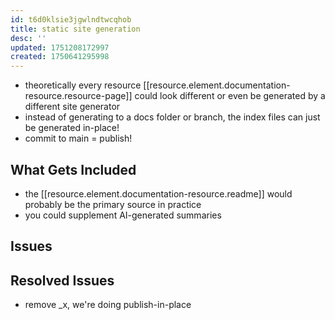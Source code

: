 ```yaml
---
id: t6d0klsie3jgwlndtwcqhob
title: static site generation
desc: ''
updated: 1751208172997
created: 1750641295998
---
```


- theoretically every resource [[resource.element.documentation-resource.resource-page]] could look
  different or even be generated by a different site generator
- instead of generating to a docs folder or branch, the index files can just be
  generated in-place!
- commit to main = publish!

## What Gets Included

- the [[resource.element.documentation-resource.readme]] would probably be the primary source in practice
- you could supplement AI-generated summaries

## Issues

## Resolved Issues

- remove _x, we're doing publish-in-place